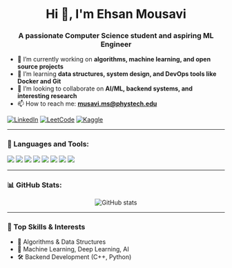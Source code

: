 <h1 align="center">Hi 👋, I'm Ehsan Mousavi</h1>
<h3 align="center">A passionate Computer Science student and aspiring ML Engineer</h3>

- 🔭 I’m currently working on **algorithms, machine learning, and open source projects**
- 🌱 I’m learning **data structures, system design, and DevOps tools like Docker and Git**
- 👯 I’m looking to collaborate on **AI/ML, backend systems, and interesting research**
- 📫 How to reach me: **musavi.ms@phystech.edu**

[![LinkedIn](https://img.shields.io/badge/LinkedIn-blue?style=for-the-badge&logo=linkedin)](https://www.linkedin.com/in/your-link/)
[![LeetCode](https://img.shields.io/badge/LeetCode-orange?style=for-the-badge&logo=leetcode)](https://leetcode.com/u/ehsanmousavi7472/)
[![Kaggle](https://img.shields.io/badge/Kaggle-blue?style=for-the-badge&logo=kaggle)](https://www.kaggle.com/ehsanmousavimsl)

---




### 🧰 Languages and Tools:

<p>
  <img src="https://img.shields.io/badge/C++-00599C?style=for-the-badge&logo=cplusplus&logoColor=white"/>
  <img src="https://img.shields.io/badge/Java-007396?style=for-the-badge&logo=java&logoColor=white"/>
  <img src="https://img.shields.io/badge/Kotlin-0095D5?style=for-the-badge&logo=kotlin&logoColor=white"/>
  <img src="https://img.shields.io/badge/Python-3776AB?style=for-the-badge&logo=python&logoColor=white"/>
  <img src="https://img.shields.io/badge/JavaScript-F7DF1E?style=for-the-badge&logo=javascript&logoColor=black"/>
  <img src="https://img.shields.io/badge/React-20232A?style=for-the-badge&logo=react&logoColor=61DAFB"/>
  <img src="https://img.shields.io/badge/Docker-2496ED?style=for-the-badge&logo=docker&logoColor=white"/>
  <img src="https://img.shields.io/badge/PostgreSQL-336791?style=for-the-badge&logo=postgresql&logoColor=white"/>
</p>


---

### 📊 GitHub Stats:

<p align="center">
  <img src="https://github-readme-stats.vercel.app/api?username=EhsanMousaviMsl&show_icons=true&theme=github_dark&hide_border=true" alt="GitHub stats" />
</p>

---

### 🧠 Top Skills & Interests

- 🎯 Algorithms & Data Structures
- 🧠 Machine Learning, Deep Learning, AI
- 🛠️ Backend Development (C++, Python)




